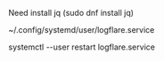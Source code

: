 Need install jq (sudo dnf install jq)

~/.config/systemd/user/logflare.service

systemctl --user restart logflare.service